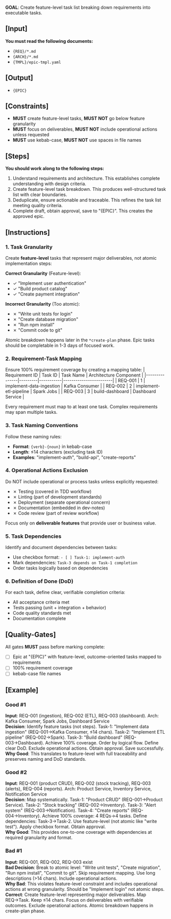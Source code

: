**GOAL**: Create feature-level task list breaking down requirements into executable tasks.

## [Input]
**You must read the following documents:**
- `{REQ}/*.md`
- `{ARCH}/*.md`
- `{TMPL}/epic-tmpl.yaml`

## [Output]
- `{EPIC}`

## [Constraints]
- **MUST** create feature-level tasks, **MUST NOT** go below feature granularity
- **MUST** focus on deliverables, **MUST NOT** include operational actions unless requested
- **MUST** use kebab-case, **MUST NOT** use spaces in file names

## [Steps]
**You should work along to the following steps:**
1. Understand requirements and architecture. This establishes complete understanding with design criteria.
2. Create feature-level task breakdown. This produces well-structured task list with clear boundaries.
3. Deduplicate, ensure actionable and traceable. This refines the task list meeting quality criteria.
4. Complete draft, obtain approval, save to "{EPIC}". This creates the approved epic.

## [Instructions]

### 1. Task Granularity
Create **feature-level** tasks that represent major deliverables, not atomic implementation steps:

**Correct Granularity** (Feature-level):
- ✓ "Implement user authentication"
- ✓ "Build product catalog"
- ✓ "Create payment integration"

**Incorrect Granularity** (Too atomic):
- ✗ "Write unit tests for login"
- ✗ "Create database migration"
- ✗ "Run npm install"
- ✗ "Commit code to git"

Atomic breakdown happens later in the `*create-plan` phase. Epic tasks should be completable in 1-3 days of focused work.

### 2. Requirement-Task Mapping
Ensure 100% requirement coverage by creating a mapping table:
| Requirement ID | Task ID | Task Name | Architecture Component |
|---------------|---------|-----------|------------------------|
| REQ-001 | 1 | implement-data-ingestion | Kafka Consumer |
| REQ-002 | 2 | implement-etl-pipeline | Spark Jobs |
| REQ-003 | 3 | build-dashboard | Dashboard Service |

Every requirement must map to at least one task. Complex requirements may span multiple tasks.

### 3. Task Naming Conventions
Follow these naming rules:
- **Format**: `{verb}-{noun}` in kebab-case
- **Length**: ≤14 characters (excluding task ID)
- **Examples**: "implement-auth", "build-api", "create-reports"

### 4. Operational Actions Exclusion
Do NOT include operational or process tasks unless explicitly requested:
- ✗ Testing (covered in TDD workflow)
- ✗ Linting (part of development standards)
- ✗ Deployment (separate operational concern)
- ✗ Documentation (embedded in dev-notes)
- ✗ Code review (part of review workflow)

Focus only on **deliverable features** that provide user or business value.

### 5. Task Dependencies
Identify and document dependencies between tasks:
- Use checkbox format: `- [ ] Task-1: implement-auth`
- Mark dependencies: `Task-3 depends on Task-1 completion`
- Order tasks logically based on dependencies

### 6. Definition of Done (DoD)
For each task, define clear, verifiable completion criteria:
- All acceptance criteria met
- Tests passing (unit + integration + behavior)
- Code quality standards met
- Documentation complete

## [Quality-Gates]
All gates **MUST** pass before marking complete:
- [ ] Epic at "{EPIC}" with feature-level, outcome-oriented tasks mapped to requirements
- [ ] 100% requirement coverage
- [ ] kebab-case file names

## [Example]

### Good #1
**Input**: REQ-001 (ingestion), REQ-002 (ETL), REQ-003 (dashboard). Arch: Kafka Consumer, Spark Jobs, Dashboard Service  
**Decision**: Identify feature tasks (not steps). Task-1: "Implement data ingestion" (REQ-001→Kafka Consumer, ≤14 chars). Task-2: "Implement ETL pipeline" (REQ-002→Spark). Task-3: "Build dashboard" (REQ-003→Dashboard). Achieve 100% coverage. Order by logical flow. Define clear DoD. Exclude operational actions. Obtain approval. Save successfully.  
**Why Good**: This translates to feature-level with full traceability and preserves naming and DoD standards.

### Good #2
**Input**: REQ-001 (product CRUD), REQ-002 (stock tracking), REQ-003 (alerts), REQ-004 (reports). Arch: Product Service, Inventory Service, Notification Service  
**Decision**: Map systematically. Task-1: "Product CRUD" (REQ-001→Product Service). Task-2: "Stock tracking" (REQ-002→Inventory). Task-3: "Alert system" (REQ-003→Notification). Task-4: "Create reports" (REQ-004→Inventory). Achieve 100% coverage: 4 REQs→4 tasks. Define dependencies: Task-3→Task-2. Use feature-level (not atomic like "write test"). Apply checkbox format. Obtain approval.  
**Why Good**: This provides one-to-one coverage with dependencies at required granularity and format.

### Bad #1
**Input**: REQ-001, REQ-002, REQ-003 exist  
**Bad Decision**: Break to atomic level: "Write unit tests", "Create migration", "Run npm install", "Commit to git". Skip requirement mapping. Use long descriptions (>14 chars). Include operational actions.  
**Why Bad**: This violates feature-level constraint and includes operational actions at wrong granularity. Should be "Implement login" not atomic steps.  
**Correct**: Create feature-level representing major deliverables. Map REQ→Task. Keep ≤14 chars. Focus on deliverables with verifiable outcomes. Exclude operational actions. Atomic breakdown happens in create-plan phase.

